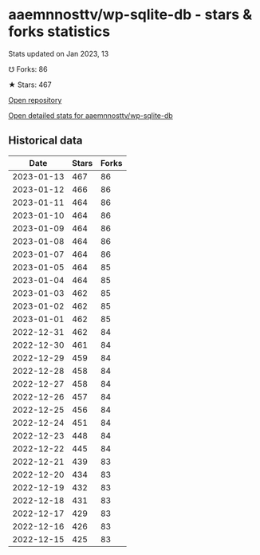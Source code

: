 # aaemnnosttv/wp-sqlite-db - stars & forks statistics

Stats updated on Jan 2023, 13

☋ Forks: 86

★ Stars: 467

[Open repository](https://github.com/aaemnnosttv/wp-sqlite-db)

[Open detailed stats for aaemnnosttv/wp-sqlite-db](https://reviewgithub.com/rep/aaemnnosttv/wp-sqlite-db)

## Historical data
| Date | Stars | Forks |
|------|-------|-------|
| 2023-01-13 | 467 | 86 | 
| 2023-01-12 | 466 | 86 | 
| 2023-01-11 | 464 | 86 | 
| 2023-01-10 | 464 | 86 | 
| 2023-01-09 | 464 | 86 | 
| 2023-01-08 | 464 | 86 | 
| 2023-01-07 | 464 | 86 | 
| 2023-01-05 | 464 | 85 | 
| 2023-01-04 | 464 | 85 | 
| 2023-01-03 | 462 | 85 | 
| 2023-01-02 | 462 | 85 | 
| 2023-01-01 | 462 | 85 | 
| 2022-12-31 | 462 | 84 | 
| 2022-12-30 | 461 | 84 | 
| 2022-12-29 | 459 | 84 | 
| 2022-12-28 | 458 | 84 | 
| 2022-12-27 | 458 | 84 | 
| 2022-12-26 | 457 | 84 | 
| 2022-12-25 | 456 | 84 | 
| 2022-12-24 | 451 | 84 | 
| 2022-12-23 | 448 | 84 | 
| 2022-12-22 | 445 | 84 | 
| 2022-12-21 | 439 | 83 | 
| 2022-12-20 | 434 | 83 | 
| 2022-12-19 | 432 | 83 | 
| 2022-12-18 | 431 | 83 | 
| 2022-12-17 | 429 | 83 | 
| 2022-12-16 | 426 | 83 | 
| 2022-12-15 | 425 | 83 | 

